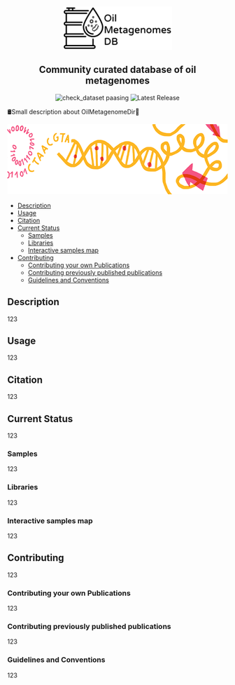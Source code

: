 <p align="center">
  <img src="image\git_img_top.png" width="250" height="100" />
</p>
<h2 align="center">Community curated database of oil metagenomes</h2>

<div align="center">

  ![check_dataset paasing](https://img.shields.io/badge/check__dataset-passing-brightgreen)
  ![Latest Release](https://img.shields.io/badge/Latest__Release-v0.1-orange)

</div>
 

🛢️Small description about OilMetagenomeDir🧬

<p align="center">
  <img src="image\git_img_topdna.png" width="1800" height="160" />
</p>

+ [Description](https://github.com/agni-bioinformatics-lab/OilMetagenomesDB/blob/main/README.md#description)
+ [Usage](https://github.com/agni-bioinformatics-lab/OilMetagenomesDB/blob/main/README.md#usage)
+ [Citation](https://github.com/agni-bioinformatics-lab/OilMetagenomesDB/blob/main/README.md#citation)
+ [Current Status](https://github.com/agni-bioinformatics-lab/OilMetagenomesDB/blob/main/README.md#current-status)
  + [Samples](https://github.com/agni-bioinformatics-lab/OilMetagenomesDB/blob/main/README.md#samples)
  + [Libraries](https://github.com/agni-bioinformatics-lab/OilMetagenomesDB/blob/main/README.md#libraries)
  + [Interactive samples map](https://github.com/agni-bioinformatics-lab/OilMetagenomesDB/blob/main/README.md#interactive-samples-map)
+ [Contributing](https://github.com/agni-bioinformatics-lab/OilMetagenomesDB/blob/main/README.md#contributing)
  + [Contributing your own Publications](https://github.com/agni-bioinformatics-lab/OilMetagenomesDB/blob/main/README.md#contributing-your-own-publications)
  + [Contributing previously published publications](https://github.com/agni-bioinformatics-lab/OilMetagenomesDB/blob/main/README.md#contributing-previously-published-publications)
  + [Guidelines and Conventions](https://github.com/agni-bioinformatics-lab/OilMetagenomesDB/blob/main/README.md#guidelines-and-conventions)
  
## Description
123
## Usage
123
## Citation
123
## Current Status
123
### Samples
123
### Libraries
123
### Interactive samples map
123
## Contributing
123
### Contributing your own Publications
123
### Contributing previously published publications
123
### Guidelines and Conventions
123
